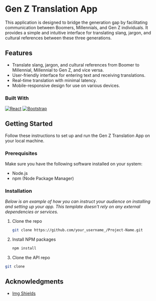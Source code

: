 # Gen Z Translation App

This application is designed to bridge the generation gap by facilitating communication between Boomers, Millennials, and Gen Z individuals. It provides a simple and intuitive interface for translating slang, jargon, and cultural references between these three generations.

## Features

- Translate slang, jargon, and cultural references from Boomer to Millennial, Millennial to Gen Z, and vice versa.
- User-friendly interface for entering text and receiving translations.
- Real-time translation with minimal latency.
- Mobile-responsive design for use on various devices.

### Built With

[![React][React.js]][React-url]
[![Bootstrap][Bootstrap.com]][Bootstrap-url]

## Getting Started

Follow these instructions to set up and run the Gen Z Translation App on your local machine.

### Prerequisites

Make sure you have the following software installed on your system:

- Node.js
- npm (Node Package Manager)

### Installation

*Below is an example of how you can instruct your audience on installing and setting up your app. This template doesn't rely on any external dependencies or services.*

1. Clone the repo

   ```sh
   git clone https://github.com/your_username_/Project-Name.git
   ```

2. Install NPM packages

   ```sh
   npm install
   ```

3. Clone the API repo

  ```sh
  git clone
  ```

## Acknowledgments

- [Img Shields](https://shields.io)

[React.js]: https://img.shields.io/badge/React-20232A?style=for-the-badge&logo=react&logoColor=61DAFB
[React-url]: https://reactjs.org/
[Bootstrap.com]: https://img.shields.io/badge/Bootstrap-563D7C?style=for-the-badge&logo=bootstrap&logoColor=white
[Bootstrap-url]: https://getbootstrap.com